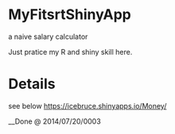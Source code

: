 MyFitsrtShinyApp
================

a naive salary calculator

Just pratice my R and shiny skill here.

Details
================
see below
https://icebruce.shinyapps.io/Money/

__Done @ 2014/07/20/0003
